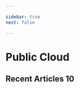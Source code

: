 ```yaml
---

sidebar: true
next: false

---
```


# Public Cloud

## Recent Articles 10

<RecentArticlesContents/>




